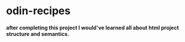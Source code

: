 # odin-recipes
#### after completing this project I would've learned all about html project structure and semantics.